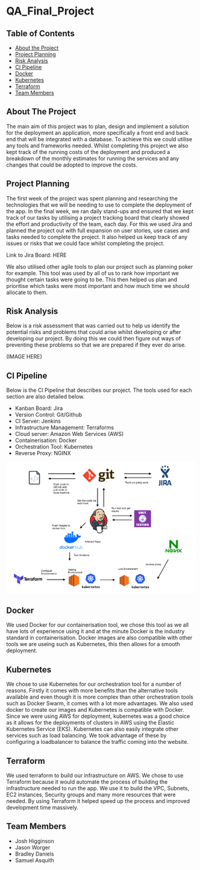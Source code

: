 # QA_Final_Project



<!-- TABLE OF CONTENTS -->
## Table of Contents

* [About the Project](#about-the-project)
* [Project Planning](#project-planning)
* [Risk Analysis](#risk-analysis)
* [CI Pipeline](#ci-pipeline)
* [Docker](#docker)
* [Kubernetes](#kubernetes)
* [Terraform](#terraform)
* [Team Members](#team-members)




<!-- ABOUT THE PROJECT -->
## About The Project


The main aim of this project was to plan, design and implement a solution for the deployment an application, more specifically a front end and back end that will be integrated with a database. To achieve this we could utilise any tools and frameworks needed.  Whilst completing this project we also kept track of the running costs of the deployment and produced a breakdown of the monthly estimates for running the services and any changes that could be adopted to improve the costs.

## Project Planning

The first week of the project was spent planning and researching the technologies that we will be needing to use to complete the deployment of the app. In the final week, we ran daily stand-ups and ensured that we kept track of our tasks by utilising a project tracking board that clearly showed the effort and productivity of the team, each day. For this we used Jira and planned the project out with full expansion on user stories, use cases and tasks needed to complete the project. It also helped  us keep track of any issues or risks that we could face whilst completing the project.

Link to Jira Board: HERE

We also utilised other agile tools to plan our project such as planning poker for example.  This tool was used by all of us to rank how important we thought certain tasks were going to be.  This then helped us plan and prioritise which tasks were most important and how much time we should allocate to them.  


## Risk Analysis

Below is a risk assessment that was carried out to help us identify the potential risks and problems that could arise whilst developing or after developing our project. By doing this we could then figure out ways of preventing these problems so that we are prepared if they ever do arise.

(IMAGE HERE)


## CI Pipeline

Below is the CI Pipeline that describes our project.  The tools used for each section are also detailed below.

* Kanban Board: Jira
* Version Control: Git/Github
* CI Server: Jenkins
* Infrastructure Management: Terraforms
* Cloud server: Amazon Web Services (AWS)
* Containerisation: Docker
* Orchestration Tool: Kubernetes
* Reverse Proxy: NGINX

<p align="center">
<kbd><img src="Documents/ci_pipeline.jpeg" alt="ci" width="500"/></kbd>
</p>


## Docker

We used Docker for our containerisation tool, we chose this tool as we all have lots of experience using it and at the minute Docker is the industry standard in containerisation. Docker images are also compatible with other tools we are useing such as Kubernetes, this then allows for a smooth deployment.

## Kubernetes

We chose to use Kubernetes for our orchestration tool for a number of reasons.  Firstly it comes with more benefits than the alternative tools available and even though it is more complex than other orchestration tools such as Docker Swarm, it comes with a lot more advantages.  We also used docker to create our images and Kubernetes is compatible with Docker. Since we were using AWS for deployment, kubernetes was a good choice as it allows for the deployments of clusters in AWS using the Elastic Kubernetes Service (EKS). Kubernetes can also easily integrate other services such as load balancing. We took advantage of these by configuring a loadbalancer to balance the traffic coming into the website.


## Terraform

We used terraform to build our infrastructure on AWS. We chose to use Terraform because it would automate the process of building the infrastructure needed to run the app.  We use it to build the VPC, Subnets, EC2 instances, Security groups and many more resources that were needed.  By using Terraform it helped speed up the process and improved development time massively.


## Team Members

* Josh Higginson
* Jason Worger
* Bradley Daniels
* Samuel Asquith
